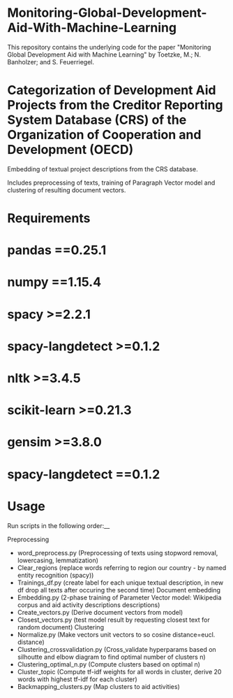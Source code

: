# Monitoring-Global-Development-Aid-With-Machine-Learning
This repository contains the underlying code for the paper "Monitoring Global Development Aid with Machine Learning" by Toetzke, M.; N. Banholzer; and S. Feuerriegel.


# Categorization of Development Aid Projects from the Creditor Reporting System Database (CRS) of the Organization of Cooperation and Development (OECD)
Embedding of textual project descriptions from the CRS database.

Includes preprocessing of texts, training of Paragraph Vector model and clustering of resulting document vectors.

# Requirements #
# pandas ==0.25.1
# numpy ==1.15.4
# spacy >=2.2.1
# spacy-langdetect >=0.1.2
# nltk >=3.4.5
# scikit-learn >=0.21.3
# gensim >=3.8.0
# spacy-langdetect ==0.1.2

# Usage #
Run scripts in the following order:__

Preprocessing
* word_preprocess.py (Preprocessing of texts using stopword removal, lowercasing, lemmatization)
* Clear_regions (replace words referring to region our country - by named entity recognition (spacy))
* Trainings_df.py (create label for each unique textual description, in new df drop all texts after occuring the second time)
Document embedding
* Embedding.py (2-phase training of Parameter Vector model: Wikipedia corpus and aid activity descriptions descriptions)
* Create_vectors.py (Derive document vectors from model)
* Closest_vectors.py (test model result by requesting closest text for random document)
Clustering
* Normalize.py (Make vectors unit vectors to so cosine distance=eucl. distance)
* Clustering_crossvalidation.py (Cross_validate hyperparams based on silhoutte and elbow diagram to find optimal number of clusters n)
* Clustering_optimal_n.py (Compute clusters based on optimal n)
* Cluster_topic (Compute tf-idf weights for all words in cluster, derive 20 words with highest tf-idf for each cluster)
* Backmapping_clusters.py (Map clusters to aid activities)

